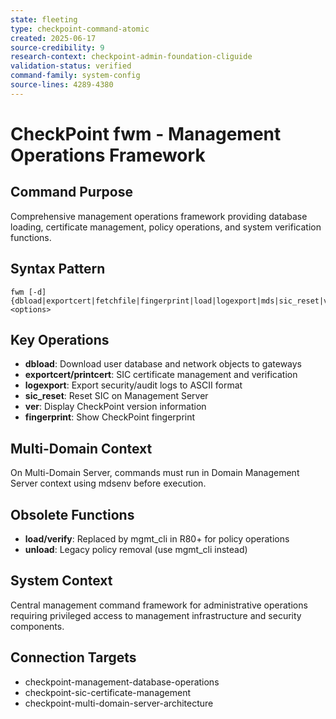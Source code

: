 ```yaml
---
state: fleeting
type: checkpoint-command-atomic
created: 2025-06-17
source-credibility: 9
research-context: checkpoint-admin-foundation-cliguide
validation-status: verified
command-family: system-config
source-lines: 4289-4380
---
```


# CheckPoint fwm - Management Operations Framework

## Command Purpose
Comprehensive management operations framework providing database loading, certificate management, policy operations, and system verification functions.

## Syntax Pattern
```
fwm [-d] {dbload|exportcert|fetchfile|fingerprint|load|logexport|mds|sic_reset|ver} <options>
```

## Key Operations
- **dbload**: Download user database and network objects to gateways
- **exportcert/printcert**: SIC certificate management and verification
- **logexport**: Export security/audit logs to ASCII format
- **sic_reset**: Reset SIC on Management Server
- **ver**: Display CheckPoint version information
- **fingerprint**: Show CheckPoint fingerprint

## Multi-Domain Context
On Multi-Domain Server, commands must run in Domain Management Server context using mdsenv before execution.

## Obsolete Functions
- **load/verify**: Replaced by mgmt_cli in R80+ for policy operations
- **unload**: Legacy policy removal (use mgmt_cli instead)

## System Context
Central management command framework for administrative operations requiring privileged access to management infrastructure and security components.

## Connection Targets
- checkpoint-management-database-operations
- checkpoint-sic-certificate-management
- checkpoint-multi-domain-server-architecture